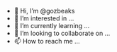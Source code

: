 - 👋 Hi, I’m @gozbeaks
- 👀 I’m interested in ...
- 🌱 I’m currently learning ...
- 💞️ I’m looking to collaborate on ...
- 📫 How to reach me ...

<!---
gozbeaks/gozbeaks is a ✨ special ✨ repository because its `README.md` (this file) appears on your GitHub profile.
You can click the Preview link to take a look at your changes.
--->
